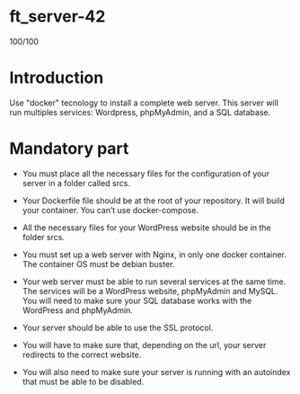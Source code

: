 # ft_server-42
100/100

# Introduction
Use "docker" tecnology to install a complete web server. This server will run
multiples services: Wordpress, phpMyAdmin, and a SQL database.

# Mandatory part
- You must place all the necessary files for the configuration of your server in a folder
called srcs.

- Your Dockerfile file should be at the root of your repository. It will build your
container. You can’t use docker-compose.

- All the necessary files for your WordPress website should be in the folder srcs.

- You must set up a web server with Nginx, in only one docker container. The
container OS must be debian buster.

- Your web server must be able to run several services at the same time. The services
will be a WordPress website, phpMyAdmin and MySQL. You will need to make
sure your SQL database works with the WordPress and phpMyAdmin.

- Your server should be able to use the SSL protocol.

- You will have to make sure that, depending on the url, your server redirects to the
correct website.

- You will also need to make sure your server is running with an autoindex that must
be able to be disabled.

